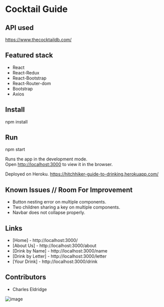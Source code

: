# Cocktail Guide

## API used

  https://www.thecocktaildb.com/
  
## Featured stack

  - React
  - React-Redux
  - React-Bootstrap
  - React-Router-dom
  - Bootstrap
  - Axios

## Install

  npm install

## Run

  npm start

Runs the app in the development mode.\
Open [http://localhost:3000](http://localhost:3000) to view it in the browser.

Deployed on Heroku.  https://hitchhiker-guide-to-drinking.herokuapp.com/

## Known Issues // Room For Improvement

  - Button nesting error on multiple components.
  - Two children sharing a key on multiple components.
  - Navbar does not collapse properly.

## Links

  - [Home]            - http://localhost:3000/
  - [About Us]        - http://localhost:3000/about
  - [Drink by Name]   - http://localhost:3000/name
  - [Drink by Letter] - http://localhost:3000/letter
  - [Your Drink]      - http://localhost:3000/drink

## Contributors

- Charles Eldridge 

![image](https://user-images.githubusercontent.com/85918493/141384870-b4d579dd-d63c-410e-9856-a6fc6685d2c3.png)
